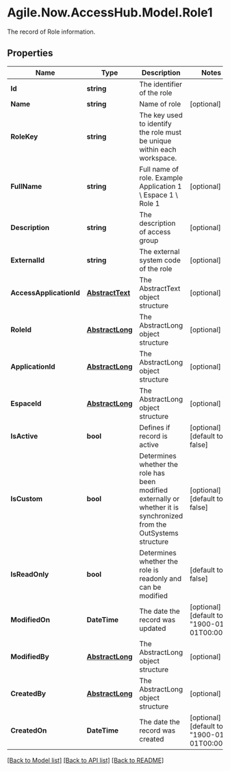 # Agile.Now.AccessHub.Model.Role1
The record of Role information.

## Properties

Name | Type | Description | Notes
------------ | ------------- | ------------- | -------------
**Id** | **string** | The identifier of the role | 
**Name** | **string** | Name of role | [optional] 
**RoleKey** | **string** |  The key used to identify the role must be unique within each workspace. | 
**FullName** | **string** | Full name of role. Example Application 1 \\ Espace 1 \\ Role 1 | [optional] 
**Description** | **string** | The description of access group | [optional] 
**ExternalId** | **string** | The external system code of the role | [optional] 
**AccessApplicationId** | [**AbstractText**](AbstractText.md) | The AbstractText object structure | [optional] 
**RoleId** | [**AbstractLong**](AbstractLong.md) | The AbstractLong object structure | [optional] 
**ApplicationId** | [**AbstractLong**](AbstractLong.md) | The AbstractLong object structure | [optional] 
**EspaceId** | [**AbstractLong**](AbstractLong.md) | The AbstractLong object structure | [optional] 
**IsActive** | **bool** | Defines if record is active | [optional] [default to false]
**IsCustom** | **bool** | Determines whether the role has been modified externally or whether it is synchronized from the OutSystems structure | [optional] [default to false]
**IsReadOnly** | **bool** | Determines whether the role is readonly and can be modified | [default to false]
**ModifiedOn** | **DateTime** | The date the record was updated | [optional] [default to "1900-01-01T00:00Z"]
**ModifiedBy** | [**AbstractLong**](AbstractLong.md) | The AbstractLong object structure | [optional] 
**CreatedBy** | [**AbstractLong**](AbstractLong.md) | The AbstractLong object structure | [optional] 
**CreatedOn** | **DateTime** | The date the record was created | [optional] [default to "1900-01-01T00:00Z"]

[[Back to Model list]](../../README.md#documentation-for-models) [[Back to API list]](../../README.md#documentation-for-api-endpoints) [[Back to README]](../../README.md)

